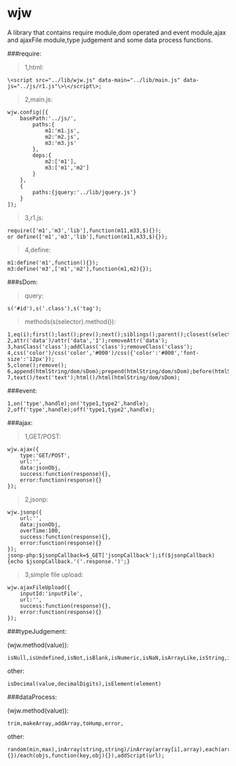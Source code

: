 # wjw
A library that contains require module,dom operated and event module,ajax and ajaxFile module,type judgement and some data process functions.
> 
###require:
> 
> 1,html:
> 
    \<script src="../lib/wjw.js" data-main="../lib/main.js" data-js="../js/r1.js"\>\</script\>;
> 
> 2,main.js:
> 
    wjw.config([{
        basePath:'../js/',
            paths:{
                m1:'m1.js',
                m2:'m2.js',
                m3:'m3.js'
            },
            deps:{
                m2:['m1'],
                m3:['m1','m2']
            }
        },
        {
            paths:{jquery:'../lib/jquery.js'}
        }
    ]);
> 
> 3,r1.js:
> 
    require(['m1','m3','lib'],function(m11,m33,$){});
    or define(['m1','m3','lib'],function(m11,m33,$){});
> 
> 4,define:
> 
    m1:define('m1',function(){});
    m3:define('m3',['m1','m2'],function(m1,m2){});
> 
###sDom:
> 
> query:
> 
    s('#id'),s('.class'),s('tag');
> 
> methods(s(selector).method()):
>
    1,eq(i);first();last();prev();next();siblings();parent();closest(selector);children();find(selector);
    2,attr('data')/attr('data','1');removeAttr('data');
    3,hasClass('class');addClass('class');removeClass('class');
    4,css('color')/css('color','#000')/css({'color':'#000','font-size':'12px'});
    5,clone();remove();
    6,append(htmlString/dom/sDom);prepend(htmlString/dom/sDom);before(htmlString/dom/sDom);after(htmlString/dom/sDom);
    7,text()/text('text');html()/html(htmlString/dom/sDom);
> 
###event:
> 
    1,on('type',handle);on('type1,type2',handle);
    2,off('type',handle);off('type1,type2',handle);
> 
###ajax:
> 
> 1,GET/POST:
> 
    wjw.ajax({
        type:'GET/POST',
        url:'',
        data:jsonObj,
        success:function(response){},
        error:function(response){}
    });
> 
> 2,jsonp:
> 
    wjw.jsonp({
        url:'',
        data:jsonObj,
        overTime:100,
        success:function(response){},
        error:function(response){}
    });
    jsonp-php:$jsonpCallback=$_GET['jsonpCallback'];if($jsonpCallback){echo $jsonpCallback.'('.response.')';}
> 
> 3,simple file upload:
> 
    wjw.ajaxFileUpload({
        inputId:'inputFile',
        url:'',
        success:function(response){},
        error:function(response){}
    });
> 
###typeJudgement:
> 
(wjw.method(value)):
> 
    isNull,isUndefined,isNot,isBlank,isNumeric,isNaN,isArrayLike,isString,isBoolean,isNumber,isDate,isArray,isFunction,isCN
> 
other:
> 
    isDecimal(value,decimalDigits),isElement(element)
> 
###dataProcess:
> 
(wjw.method(value)):
> 
    trim,makeArray,addArray,toHump,error,
> 
other:
> 
    random(min,max),inArray(string,string)/inArray(array[i],array),each(array,function(i,obj){})/each(objs,function(key,obj){}),addScript(url);
